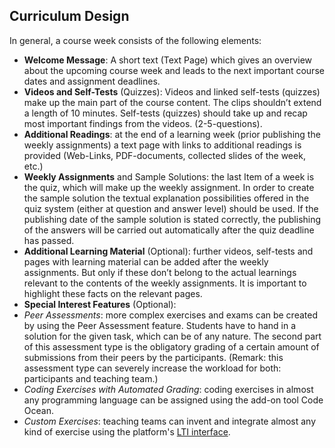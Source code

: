 ## Curriculum Design ##

In general, a course week consists of the following elements:

 - **Welcome Message**: A short text (Text Page) which gives an overview about the upcoming course week and leads to the next important course dates and assignment deadlines. 
 - **Videos and Self-Tests** (Quizzes): Videos and linked self-tests (quizzes) make up the main part of the course content. The clips shouldn’t extend a length of 10 minutes. Self-tests (quizzes) should take up and recap most important findings from the videos. (2-5-questions). 
 - **Additional Readings**: at the end of a learning week (prior publishing the weekly assignments) a text page with links to additional readings is provided (Web-Links, PDF-documents, collected slides of the week, etc.)
 - **Weekly Assignments** and Sample Solutions: the last Item of a week is the quiz, which will make up the weekly assignment. In order to create the sample solution the textual explanation possibilities offered in the quiz system (either at question and answer level) should be used. If the publishing date of the sample solution is stated correctly, the publishing of the answers will be carried out automatically after the quiz deadline has passed.
 - **Additional Learning Material** (Optional): further videos, self-tests and pages with learning material can be added after the weekly assignments. But only if these don’t belong to the actual learnings relevant to the contents of the weekly assignments. It is important to highlight these facts on the relevant pages.
 - **Special Interest Features** (Optional):
  - *Peer Assessments*: more complex exercises and exams can be created by using the Peer Assessment feature. Students have to hand in a solution for the given task, which can be of any nature. The second part of this assessment type is the obligatory grading of a certain amount of submissions from their peers by the participants. (Remark: this assessment type can severely increase the workload for both: participants and teaching team.)
  - *Coding Exercises with Automated Grading*: coding exercises in almost any programming language can be assigned using the add-on tool Code Ocean.
  - *Custom Exercises*: teaching teams can invent and integrate almost any kind of exercise using the platform's [LTI interface](http://www.imsglobal.org/lti/). 
